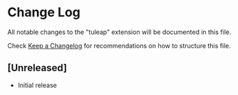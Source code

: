 # Change Log

All notable changes to the "tuleap" extension will be documented in this file.

Check [Keep a Changelog](http://keepachangelog.com/) for recommendations on how to structure this file.

## [Unreleased]

- Initial release